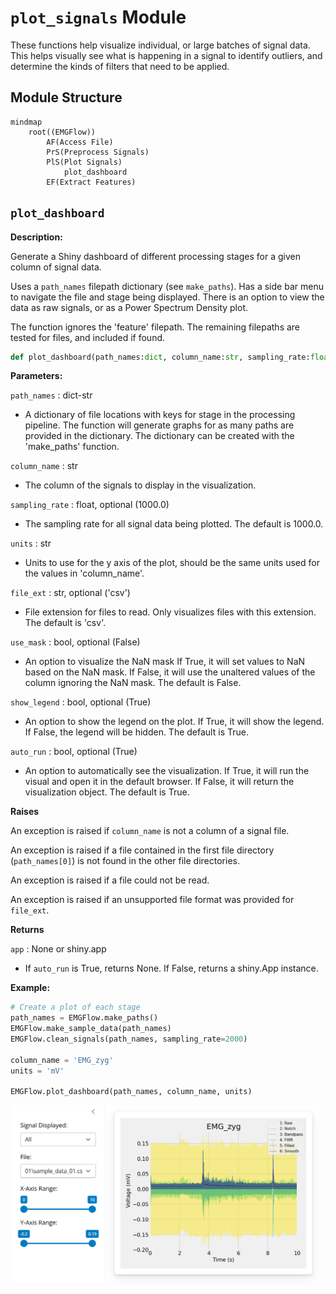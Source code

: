 # `plot_signals` Module

These functions help visualize individual, or large batches of signal data. This helps visually see what is happening in a signal to identify outliers, and determine the kinds of filters that need to be applied.

## Module Structure

```mermaid
mindmap
    root((EMGFlow))
        AF(Access File)
        PrS(Preprocess Signals)
        PlS(Plot Signals)
            plot_dashboard
        EF(Extract Features)
```

## `plot_dashboard`

**Description:**

Generate a Shiny dashboard of different processing stages for a given column of signal data.

Uses a `path_names` filepath dictionary (see `make_paths`). Has a side bar menu to navigate the file and stage being displayed. There is an option to view the data as raw signals, or as a Power Spectrum Density plot.

The function ignores the 'feature' filepath. The remaining filepaths are tested for files, and included if found.

```python
def plot_dashboard(path_names:dict, column_name:str, sampling_rate:float=1000.0, units:str='mV', file_ext:str='csv', use_mask:bool=False, show_legend:bool=True, auto_run:bool=True)
```

**Parameters:**

`path_names` : dict-str
- A dictionary of file locations with keys for stage in the processing pipeline. The function will generate graphs for as many paths are provided in the dictionary. The dictionary can be created with the 'make_paths' function.

`column_name` : str
- The column of the signals to display in the visualization.

`sampling_rate` : float, optional (1000.0)
- The sampling rate for all signal data being plotted. The default is 1000.0.

`units` : str
- Units to use for the y axis of the plot, should be the same units used for the values in 'column_name'.

`file_ext` : str, optional ('csv')
- File extension for files to read. Only visualizes files with this extension. The default is 'csv'.

`use_mask` : bool, optional (False)
- An option to visualize the NaN mask If True, it will set values to NaN based on the NaN mask. If False, it will use the unaltered values of the column ignoring the NaN mask. The default is False.

`show_legend` : bool, optional (True)
- An option to show the legend on the plot. If True, it will show the legend. If False, the legend will be hidden. The default is True.

`auto_run` : bool, optional (True)
- An option to automatically see the visualization. If True, it will run the visual and open it in the default browser. If False, it will return the visualization object. The default is True.

**Raises**

An exception is raised if `column_name` is not a column of a signal file.

An exception is raised if a file contained in the first file directory (`path_names[0]`) is not found in the other file directories.

An exception is raised if a file could not be read.

An exception is raised if an unsupported file format was provided for `file_ext`.

**Returns**

`app` : None or shiny.app
- If `auto_run` is True, returns None. If False, returns a shiny.App instance.

**Example:**

```python
# Create a plot of each stage
path_names = EMGFlow.make_paths()
EMGFlow.make_sample_data(path_names)
EMGFlow.clean_signals(path_names, sampling_rate=2000)

column_name = 'EMG_zyg'
units = 'mV'

EMGFlow.plot_dashboard(path_names, column_name, units)
```

<img src="./images/GenPlotDashEx.png" width="500">